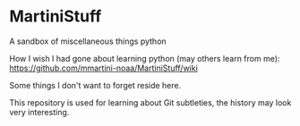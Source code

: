 # MartiniStuff

A sandbox of miscellaneous things python

How I wish I had gone about learning python (may others learn from me):  https://github.com/mmartini-noaa/MartiniStuff/wiki

Some things I don't want to forget reside here.

This repository is used for learning about Git subtleties, the history may look very interesting.
